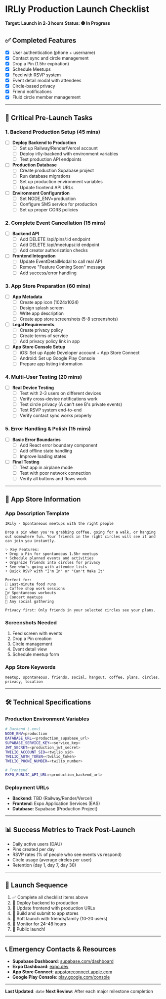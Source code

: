 # IRLly Production Launch Checklist

**Target: Launch in 2-3 hours**
**Status: 🟡 In Progress**

## ✅ Completed Features
- [x] User authentication (phone + username)
- [x] Contact sync and circle management  
- [x] Drop a Pin (1.5hr expiration)
- [x] Schedule Meetups
- [x] Feed with RSVP system
- [x] Event detail modal with attendees
- [x] Circle-based privacy
- [x] Friend notifications
- [x] Fluid circle member management

---

## 🚨 Critical Pre-Launch Tasks

### 1. Backend Production Setup (45 mins)
- [ ] **Deploy Backend to Production**
  - [ ] Set up Railway/Render/Vercel account
  - [ ] Deploy irlly-backend with environment variables
  - [ ] Test production API endpoints
  
- [ ] **Production Database**
  - [ ] Create production Supabase project
  - [ ] Run database migrations
  - [ ] Set up production environment variables
  - [ ] Update frontend API URLs

- [ ] **Environment Configuration**
  - [ ] Set NODE_ENV=production
  - [ ] Configure SMS service for production
  - [ ] Set up proper CORS policies

### 2. Complete Event Cancellation (15 mins)
- [ ] **Backend API**
  - [ ] Add DELETE /api/pins/:id endpoint
  - [ ] Add DELETE /api/meetups/:id endpoint
  - [ ] Add creator authorization checks

- [ ] **Frontend Integration**
  - [ ] Update EventDetailModal to call real API
  - [ ] Remove "Feature Coming Soon" message
  - [ ] Add success/error handling

### 3. App Store Preparation (60 mins)
- [ ] **App Metadata**
  - [ ] Create app icon (1024x1024)
  - [ ] Design splash screen
  - [ ] Write app description
  - [ ] Create app store screenshots (5-8 screenshots)

- [ ] **Legal Requirements**
  - [ ] Create privacy policy
  - [ ] Create terms of service
  - [ ] Add privacy policy link in app

- [ ] **App Store Console Setup**
  - [ ] iOS: Set up Apple Developer account + App Store Connect
  - [ ] Android: Set up Google Play Console
  - [ ] Prepare app listing information

### 4. Multi-User Testing (20 mins)
- [ ] **Real Device Testing**
  - [ ] Test with 2-3 users on different devices
  - [ ] Verify cross-device notifications work
  - [ ] Test circle privacy (A can't see B's private events)
  - [ ] Test RSVP system end-to-end
  - [ ] Verify contact sync works properly

### 5. Error Handling & Polish (15 mins)
- [ ] **Basic Error Boundaries**
  - [ ] Add React error boundary component
  - [ ] Add offline state handling
  - [ ] Improve loading states

- [ ] **Final Testing**
  - [ ] Test app in airplane mode
  - [ ] Test with poor network connection
  - [ ] Verify all buttons and flows work

---

## 📱 App Store Information

### App Description Template
```
IRLly - Spontaneous meetups with the right people

Drop a pin when you're grabbing coffee, going for a walk, or hanging out somewhere fun. Your friends in the right circles will see it and can join you instantly.

✨ Key Features:
• Drop a Pin for spontaneous 1.5hr meetups
• Schedule planned events and activities  
• Organize friends into circles for privacy
• See who's going with attendee lists
• Quick RSVP with "I'm In" or "Can't Make It"

Perfect for:
🍕 Last-minute food runs
☕ Coffee shop work sessions  
🏃‍♂️ Spontaneous workouts
🎵 Concert meetups
👥 Any social gathering

Privacy first: Only friends in your selected circles see your plans.
```

### Screenshots Needed
1. Feed screen with events
2. Drop a Pin creation
3. Circle management  
4. Event detail view
5. Schedule meetup form

### App Store Keywords
`meetup, spontaneous, friends, social, hangout, coffee, plans, circles, privacy, location`

---

## 🛠 Technical Specifications

### Production Environment Variables
```bash
# Backend (.env)
NODE_ENV=production
DATABASE_URL=<production_supabase_url>
SUPABASE_SERVICE_KEY=<service_key>
JWT_SECRET=<production_jwt_secret>
TWILIO_ACCOUNT_SID=<twilio_sid>
TWILIO_AUTH_TOKEN=<twilio_token>
TWILIO_PHONE_NUMBER=<twilio_number>

# Frontend
EXPO_PUBLIC_API_URL=<production_backend_url>
```

### Deployment URLs
- **Backend**: TBD (Railway/Render/Vercel)
- **Frontend**: Expo Application Services (EAS)
- **Database**: Supabase (Production Project)

---

## 📊 Success Metrics to Track Post-Launch
- Daily active users (DAU)
- Pins created per day
- RSVP rates (% of people who see events vs respond)
- Circle usage (average circles per user)
- Retention (day 1, day 7, day 30)

---

## 🚀 Launch Sequence
1. ✅ Complete all checklist items above
2. 🔄 Deploy backend to production
3. 🔄 Update frontend with production URLs
4. 🔄 Build and submit to app stores
5. 🔄 Soft launch with friends/family (10-20 users)
6. 🔄 Monitor for 24-48 hours
7. 🔄 Public launch!

---

## 📞 Emergency Contacts & Resources
- **Supabase Dashboard**: [supabase.com/dashboard](https://supabase.com/dashboard)
- **Expo Dashboard**: [expo.dev](https://expo.dev)
- **App Store Connect**: [appstoreconnect.apple.com](https://appstoreconnect.apple.com)
- **Google Play Console**: [play.google.com/console](https://play.google.com/console)

---

**Last Updated**: `date`
**Next Review**: After each major milestone completion